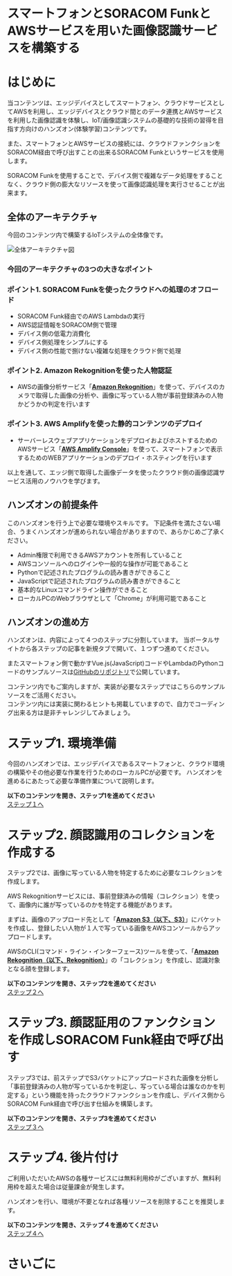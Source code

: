 # スマートフォンとSORACOM FunkとAWSサービスを用いた画像認識サービスを構築する

# はじめに

当コンテンツは、エッジデバイスとしてスマートフォン、クラウドサービスとしてAWSを利用し、エッジデバイスとクラウド間とのデータ連携とAWSサービスを利用した画像認識を体験し、IoT/画像認識システムの基礎的な技術の習得を目指す方向けのハンズオン(体験学習)コンテンツです。

また、スマートフォンとAWSサービスの接続には、クラウドファンクションをSORACOM経由で呼び出すことの出来るSORACOM Funkというサービスを使用します。

SORACOM Funkを使用することで、デバイス側で複雑なデータ処理をすることなく、クラウド側の膨大なリソースを使って画像認識処理を実行させることが出来ます。

## 全体のアーキテクチャ

今回のコンテンツ内で構築するIoTシステムの全体像です。

![全体アーキテクチャ図](https://s3.amazonaws.com/docs.iot.kyoto/img/SoracomUG-Reko-Handson/architecture_overall.png)

### 今回のアーキテクチャの3つの大きなポイント

### ポイント1. SORACOM Funkを使ったクラウドへの処理のオフロード

- SORACOM Funk経由でのAWS Lambdaの実行
- AWS認証情報をSORACOM側で管理
- デバイス側の低電力消費化
- デバイス側処理をシンプルにする
- デバイス側の性能で捌けない複雑な処理をクラウド側で処理

### ポイント2. Amazon Rekognitionを使った人物認証

- AWSの画像分析サービス「**[Amazon Rekognition](https://aws.amazon.com/jp/rekognition/)**」を使って、デバイスのカメラで取得した画像の分析や、画像に写っている人物が事前登録済みの人物かどうかの判定を行います

### ポイント3. AWS Amplifyを使った静的コンテンツのデプロイ

- サーバーレスウェブアプリケーションをデプロイおよびホストするためのAWSサービス「**[AWS Amplify Console](https://aws.amazon.com/jp/amplify/console/)**」を使って、スマートフォンで表示するためのWEBアプリケーションのデプロイ・ホスティングを行います

以上を通して、エッジ側で取得した画像データを使ったクラウド側の画像認識サービス活用のノウハウを学びます。

## ハンズオンの前提条件

このハンズオンを行う上で必要な環境やスキルです。
下記条件を満たさない場合、うまくハンズオンが進められない場合がありますので、あらかじめご了承ください。

- Admin権限で利用できるAWSアカウントを所有していること
- AWSコンソールヘのログインや一般的な操作が可能であること
- Pythonで記述されたプログラムの読み書きができること
- JavaScriptで記述されたプログラムの読み書きができること
- 基本的なLinuxコマンドライン操作ができること
- ローカルPCのWebブラウザとして「Chrome」が利用可能であること

## ハンズオンの進め方

ハンズオンは、内容によって４つのステップに分割しています。
当ポータルサイトから各ステップの記事を新規タブで開いて、１つずつ進めてください。

またスマートフォン側で動かすVue.js(JavaScript)コードやLambdaのPythonコードのサンプルソースは[GitHubのリポジトリ](https://github.com/IoTkyoto/soracom-ug-reko-handson)で公開しています。

コンテンツ内でもご案内しますが、実装が必要なステップではこちらのサンプルソースをご活用ください。  
コンテンツ内には実装に関わるヒントも掲載していますので、自力でコーディング出来る方は是非チャレンジしてみましょう。

# ステップ1. 環境準備

今回のハンズオンでは、エッジデバイスであるスマートフォンと、クラウド環境の構築やその他必要な作業を行うためのローカルPCが必要です。
ハンズオンを進めるにあたって必要な準備作業について説明します。

**以下のコンテンツを開き、ステップ1を進めてください**  
[ステップ１へ](https://iotkyoto.github.io/soracom-ug-reko-handson/step1)

# ステップ2. 顔認識用のコレクションを作成する

ステップ2では、画像に写っている人物を特定するために必要なコレクションを作成します。

AWS Rekognitionサービスには、事前登録済みの情報（コレクション）を使って、画像内に誰が写っているのかを特定する機能があります。

まずは、画像のアップロード先として「[**Amazon S3（以下、S3）**](https://aws.amazon.com/jp/s3)」にバケットを作成し、登録したい人物が１人で写っている画像をAWSコンソールからアップロードします。

AWSのCLI(コマンド・ライン・インターフェース)ツールを使って、「**[Amazon Rekognition（以下、Rekognition）](https://aws.amazon.com/jp/rekognition/)**」の「コレクション」を作成し、認識対象となる顔を登録します。


**以下のコンテンツを開き、ステップ2を進めてください**  
[ステップ２へ](https://iotkyoto.github.io/soracom-ug-reko-handson/step2)

# ステップ3. 顔認証用のファンクションを作成しSORACOM Funk経由で呼び出す

ステップ3では、前ステップでS3バケットにアップロードされた画像を分析し「事前登録済みの人物が写っているかを判定し、写っている場合は誰なのかを判定する」という機能を持ったクラウドファンクションを作成し、デバイス側からSORACOM Funk経由で呼び出す仕組みを構築します。

**以下のコンテンツを開き、ステップ3を進めてください**  
[ステップ３へ](https://iotkyoto.github.io/soracom-ug-reko-handson/step3)


# ステップ4. 後片付け

ご利用いただいたAWSの各種サービスには無料利用枠がございますが、無料利用枠を超えた場合は従量課金が発生します。

ハンズオンを行い、環境が不要となれば各種リソースを削除することを推奨します。

**以下のコンテンツを開き、ステップ４を進めてください**  
[ステップ４へ](https://iotkyoto.github.io/soracom-ug-reko-handson/step4)

# さいごに









